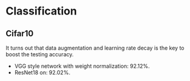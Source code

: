 # Classification
## Cifar10
It turns out that data augmentation and learning rate decay is the key to boost the testing accuracy.
- VGG style network with weight normalization: 92.12%.
- ResNet18 on: 92.02%.